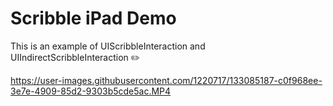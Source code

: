 # Scribble iPad Demo

This is an example of UIScribbleInteraction and UIIndirectScribbleInteraction ✏️



https://user-images.githubusercontent.com/1220717/133085187-c0f968ee-3e7e-4909-85d2-9303b5cde5ac.MP4


